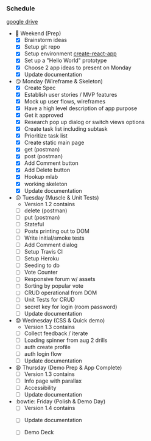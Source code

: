 ### Schedule
[google drive](https://goo.gl/6zfcFG)
* :memo: Weekend (Prep)
    - [X] Brainstorm ideas
	- [X] Setup git repo 
	- [X] Setup environment [create-react-app](https://github.com/facebookincubator/create-react-app)
	- [X] Set up a "Hello World" prototype 
	- [X] Choose 2 app ideas to present on Monday
	- [X] Update documentation

* :smirk: Monday (Wireframe & Skeleton)
	- [X] Create Spec
	- [X] Establish user stories / MVP features
	- [X] Mock up user flows, wireframes
	- [X] Have a high level description of app purpose
	- [X] Get it approved
	- [X] Research pop up dialog or switch views options 
	- [X] Create task list including subtask 
	- [X] Prioritize task list
	- [X] Create static main page
	- [X] get (postman)
	- [X] post (postman)
	- [X] Add Comment button
	- [X] Add Delete button 
	- [X] Hookup mlab
	- [X] working skeleton 
	- [X] Update documentation

* :confused: Tuesday (Muscle & Unit Tests)
	*  Version 1.2 contains
	- [ ] delete (postman)
	- [ ] put (postman)
	- [ ] Stateful
	- [ ] Posts printing out to DOM
	- [ ] Write initial/smoke tests
	- [ ] Add Comment dialog
	- [ ] Setup Travis CI
	- [ ] Setup Heroku	
	- [ ] Seeding to db
	- [ ] Vote Counter
	- [ ] Responsive forum w/ assets
	- [ ] Sorting by popular vote
	- [ ] CRUD operational from DOM
	- [ ] Unit Tests for CRUD
	- [ ] secret key for login (room password)
	- [ ] Update documentation	

* :sweat: Wednesday (CSS & Quick demo)
	* Version 1.3 contains 
	- [ ] Collect feedback / iterate
	- [ ] Loading spinner from aug 2 drills
	- [ ] auth create profile
	- [ ] auth login flow
	- [ ] Update documentation

* :weary: Thursday (Demo Prep & App Complete)
	* [ ] Version 1.3 contains
	- [ ] Info page with parallax
	- [ ] Accessibility
	- [ ] Update documentation

* :bowtie: Friday (Polish & Demo Day)
	* [ ] Version 1.4 contains
	- [ ] Update documentation
	- [ ] Demo Deck

